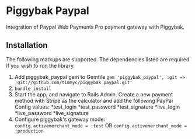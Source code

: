 Piggybak Paypal
=============

Integration of Paypal Web Payments Pro payment gateway with Piggybak.

Installation
-------

The following markups are supported.  The dependencies listed are required if
you wish to run the library.

1. Add piggybak_paypal gem to Gemfile
  `gem 'piggybak_paypal', :git => 'git://github.com/timmyc/piggybak_paypal.git'`
2. `bundle install`
3. Start the app, and navigate to Rails Admin.  Create a new payment method with Stripe as the calculator and add the following PayPal Config values:
  *test_login
  *test_password
  *test_signature
  *live_login
  *live_password
  *live_signature
4. Configure piggybak's gateway mode:  
  `config.activemerchant_mode = :test` OR `config.activemerchant_mode = :production`
